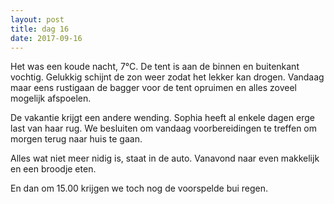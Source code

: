 ```yaml
---
layout: post
title: dag 16
date: 2017-09-16
---
```


Het was een koude nacht, 7°C. De tent is aan de binnen en buitenkant vochtig. Gelukkig schijnt de zon weer zodat het lekker kan drogen. Vandaag maar eens rustigaan de bagger voor de tent opruimen en alles zoveel mogelijk afspoelen.<br>

De vakantie krijgt een andere wending. Sophia heeft al enkele dagen erge last van haar rug. We besluiten om vandaag voorbereidingen te treffen om morgen terug naar huis te gaan.<br>

Alles wat niet meer nidig is, staat in de auto. Vanavond naar even makkelijk en een broodje eten.<br>

En dan om 15.00 krijgen we toch nog de voorspelde bui regen.

